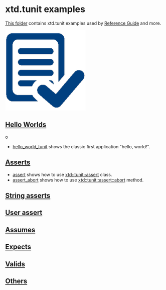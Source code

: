 # xtd.tunit examples

[This folder](.) contains xtd.tunit examples used by [Reference Guide](https://codedocs.xyz/gammasoft71/xtd/) and more.

[![xtd_tunit](../../docs/pictures/xtd_tunit_header.png)](https://gammasoft71.wixsite.com/xtdpro)

## [Hello Worlds](hello_worlds/README.md)
o
* [hello_world_tunit](hello_worlds/hello_world_tunit/README.md) shows the classic first application "hello, world!".

## [Asserts](asserts/README.md)

* [assert](asserts/assert/README.md) shows how to use [xtd::tunit::assert](../../src/xtd.tunit/include/xtd/assert.h) class.
* [assert_abort](asserts/assert_abort/README.md) shows how to use [xtd::tunit::assert::abort](../../src/xtd.tunit/include/xtd/assert.h) method.

## [String asserts](string_asserts/README.md)

## [User assert](user_asserts/README.md)

## [Assumes](assumes/README.md)

## [Expects](expects/README.md)

## [Valids](valids/README.md)

## [Others](others/README.md)

